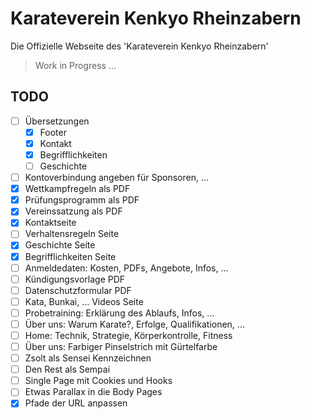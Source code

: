 # Karateverein Kenkyo Rheinzabern

Die Offizielle Webseite des 'Karateverein Kenkyo Rheinzabern'

> Work in Progress ...

## TODO

- [ ] Übersetzungen
  - [x] Footer
  - [x] Kontakt
  - [x] Begrifflichkeiten
  - [ ] Geschichte
- [ ] Kontoverbindung angeben für Sponsoren, ...
- [x] Wettkampfregeln als PDF
- [x] Prüfungsprogramm als PDF
- [x] Vereinssatzung als PDF
- [x] Kontaktseite
- [ ] Verhaltensregeln Seite 
- [x] Geschichte Seite
- [x] Begrifflichkeiten Seite
- [ ] Anmeldedaten: Kosten, PDFs, Angebote, Infos, ...
- [ ] Kündigungsvorlage PDF 
- [ ] Datenschutzformular PDF
- [ ] Kata, Bunkai, ... Videos Seite
- [ ] Probetraining: Erklärung des Ablaufs, Infos, ... 
- [ ] Über uns: Warum Karate?, Erfolge, Qualifikationen, ...
- [ ] Home: Technik, Strategie, Körperkontrolle, Fitness
- [ ] Über uns: Farbiger Pinselstrich mit Gürtelfarbe
- [ ] Zsolt als Sensei Kennzeichnen
- [ ] Den Rest als Sempai
- [ ] Single Page mit Cookies und Hooks
- [ ] Etwas Parallax in die Body Pages
- [x] Pfade der URL anpassen 